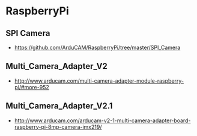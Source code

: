# RaspberryPi
## SPI Camera
- https://github.com/ArduCAM/RaspberryPi/tree/master/SPI_Camera

## Multi_Camera_Adapter_V2
- http://www.arducam.com/multi-camera-adapter-module-raspberry-pi/#more-952

## Multi_Camera_Adapter_V2.1
- http://www.arducam.com/arducam-v2-1-multi-camera-adapter-board-raspberry-pi-8mp-camera-imx219/

